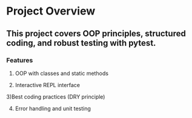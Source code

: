 # Project Overview

## This project covers OOP principles, structured coding, and robust testing with pytest.

### Features

1) OOP with classes and static methods

2) Interactive REPL interface

3)Best coding practices (DRY principle)

4) Error handling and unit testing
